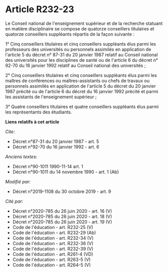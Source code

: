 # Article R232-23

Le Conseil national de l'enseignement supérieur et de la recherche statuant en matière disciplinaire se compose de quatorze
conseillers titulaires et quatorze conseillers suppléants répartis de la façon suivante : 

1° Cinq conseillers titulaires et cinq conseillers suppléants élus parmi les professeurs des universités ou personnels
assimilés en application de l'article 5 du décret n° 87-31 du 20 janvier 1987 relatif au           Conseil national des
universités pour les disciplines de santé ou de l'article 6 du décret n° 92-70 du 16 janvier 1992 relatif au Conseil national
des universités ; 

2° Cinq conseillers titulaires et cinq conseillers suppléants élus parmi les maîtres de conférences ou maîtres-assistants ou
chefs de travaux ou personnels assimilés en application de l'article 5 du décret du 20 janvier 1987 précité ou de l'article 6
du décret du 16 janvier 1992 précité et parmi les assistants de l'enseignement supérieur ; 

3° Quatre conseillers titulaires et quatre conseillers suppléants élus parmi les représentants des étudiants.

**Liens relatifs à cet article**

_Cite_:

  - Décret n°87-31 du 20 janvier 1987 - art. 5
  - Décret n°92-70 du 16 janvier 1992 - art. 6

_Anciens textes_:

  - Décret n°90-1011 1990-11-14 art. 1
  - Décret n°90-1011 du 14 novembre 1990 - art. 1 (Ab)

_Modifié par_:

  - Décret n°2019-1108 du 30 octobre 2019 - art. 9

_Cité par_:

  - Décret n°2020-785 du 26 juin 2020 - art. 16 (V)
  - Décret n°2020-785 du 26 juin 2020 - art. 18 (V)
  - Décret n°2020-785 du 26 juin 2020 - art. 19 (V)
  - Code de l'éducation - art. R232-25 (V)
  - Code de l'éducation - art. R232-29 (Ab)
  - Code de l'éducation - art. R232-34 (V)
  - Code de l'éducation - art. R232-36 (V)
  - Code de l'éducation - art. R232-39 (V)
  - Code de l'éducation - art. R261-4 (VD)
  - Code de l'éducation - art. R263-5 (V)
  - Code de l'éducation - art. R264-5 (V)

